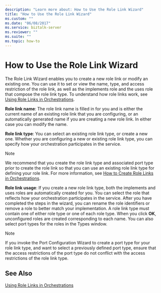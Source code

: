 ```yaml
---
description: "Learn more about: How to Use the Role Link Wizard"
title: "How to Use the Role Link Wizard"
ms.custom: ""
ms.date: "06/08/2017"
ms.service: biztalk-server
ms.reviewer: ""
ms.suite: ""
ms.topic: how-to
---
```

# How to Use the Role Link Wizard
The Role Link Wizard enables you to create a new role link or modify an existing one. You can use it to set or view the name, type, and access restriction of the role link, as well as the implements role and the uses role that compose the role link type. To understand how role links work, see [Using Role Links in Orchestrations](../core/using-role-links-in-orchestrations.md).  
  
 **Role link name**: The role link name is filled in for you and is either the current name of an existing role link that you are configuring, or an automatically generated name if you are creating a new role link. In either case you can modify the name.  
  
 **Role link type**: You can select an existing role link type, or create a new one. Whether you are configuring a new or existing role link type, you can specify how your orchestration participates in the service.  
  
> [!NOTE]
>  We recommend that you create the role link type and associated port type prior to create the role link so that you can use an existing role link type for defining your role link. For more information, see [How to Create Role Links in Orchestrations](../core/how-to-create-role-links-in-orchestrations.md).  
  
 **Role link usage**: If you create a new role link type, both the implements and uses roles are automatically created for you. You can select the role that reflects how your orchestration participates in the service. After you have completed the steps in the wizard, you can rename the role identifiers or remove a role to better match your implementation. A role link type must contain one of either role type or one of each role type. When you click **OK**, unconfigured roles are created corresponding to each name. You can also select port types for the roles in the Types window.  
  
> [!NOTE]
>  If you invoke the Port Configuration Wizard to create a port type for your role link type, and want to select a previously defined port type, ensure that the access restrictions of the port type do not conflict with the access restrictions of the role link type.  
  
## See Also  
 [Using Role Links in Orchestrations](../core/using-role-links-in-orchestrations.md)
